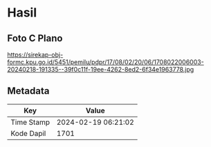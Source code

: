 # Hasil

## Foto C Plano

https://sirekap-obj-formc.kpu.go.id/5451/pemilu/pdpr/17/08/02/20/06/1708022006003-20240218-191335--39f0c11f-19ee-4262-8ed2-6f34e1963778.jpg


## Metadata

| Key        | Value               |
| ---------- | ------------------- |
| Time Stamp | 2024-02-19 06:21:02 |
| Kode Dapil | 1701                |



